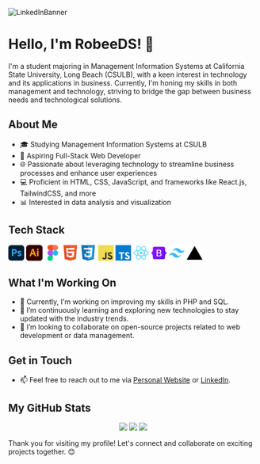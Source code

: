 ![LinkedInBanner](https://github.com/robeeds/robeeds/assets/71895118/939aba81-f0f5-41a0-a654-c0e716af39a3)

# Hello, I'm RobeeDS! 👋

I'm a student majoring in Management Information Systems at California State University, Long Beach (CSULB), with a keen interest in technology and its applications in business. Currently, I'm honing my skills in both management and technology, striving to bridge the gap between business needs and technological solutions.

## About Me

- 🎓 Studying Management Information Systems at CSULB
- 💼 Aspiring Full-Stack Web Developer
- 🌐 Passionate about leveraging technology to streamline business processes and enhance user experiences
- 💻 Proficient in HTML, CSS, JavaScript, and frameworks like React.js, TailwindCSS, and more
- 📊 Interested in data analysis and visualization

## Tech Stack

<div>
  <img src="https://github.com/devicons/devicon/blob/master/icons/photoshop/photoshop-original.svg" alt="photoshop" height="32" />
  <img src="https://github.com/gilbarbara/logos/blob/main/logos/adobe-illustrator.svg" alt="illustrator" height="32" />
  <img src="https://github.com/devicons/devicon/blob/master/icons/figma/figma-original.svg" alt="figma" height="32" />
  <img src="https://github.com/devicons/devicon/blob/master/icons/html5/html5-original.svg" alt="html" height="32" />
  <img src="https://github.com/devicons/devicon/blob/master/icons/css3/css3-original.svg" alt="css" height="32" />
  <img src="https://github.com/devicons/devicon/blob/master/icons/javascript/javascript-original.svg" alt="javascript" height="32" />
  <img src="https://github.com/devicons/devicon/blob/master/icons/typescript/typescript-original.svg" alt="typescript" height="32" />
  <img src="https://github.com/devicons/devicon/blob/master/icons/react/react-original.svg" alt="react" height="32" />
  <img src="https://github.com/devicons/devicon/blob/master/icons/bootstrap/bootstrap-original.svg" alt="bootstrap" height="32" />
  <img src="https://github.com/devicons/devicon/blob/master/icons/tailwindcss/tailwindcss-original.svg" alt="tailwind" height="32" />
  <img src="https://github.com/devicons/devicon/blob/master/icons/vercel/vercel-original.svg" alt="vercel" height="32" />
</div>

## What I'm Working On

- 🔭 Currently, I'm working on improving my skills in PHP and SQL.
- 🌱 I’m continuously learning and exploring new technologies to stay updated with the industry trends.
- 👯 I’m looking to collaborate on open-source projects related to web development or data management.

## Get in Touch

- 📫 Feel free to reach out to me via [Personal Website](https://www.robeeds.tech) or [LinkedIn](https://www.linkedin.com/in/robeeds).

## My GitHub Stats

<p align="center">
  <img src="https://github-readme-streak-stats.herokuapp.com/?user=robeeds&theme=react&hide_border=true" width="35.4%" />
  <img src="https://github-readme-stats.vercel.app/api?username=robeeds&theme=react&show_icons=true&hide_border=true&count_private=true" width="33.4%" />
  <img src="https://github-readme-stats.vercel.app/api/top-langs/?username=robeeds&theme=react&show_icons=true&hide_border=true&layout=compact" width="30%" />
</p>

Thank you for visiting my profile! Let's connect and collaborate on exciting projects together. 😊

